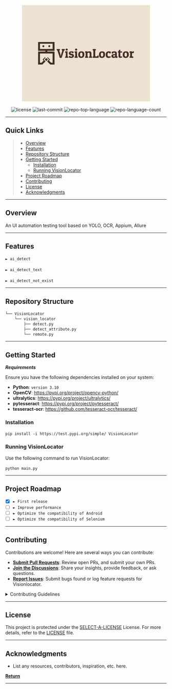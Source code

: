 <p align="center">
  <img src="https://github.com/linyeh1129/VisionLocator/blob/main/logo.png" width="400" />
</p>
<p align="center">
	<img src="https://img.shields.io/github/license/linyeh1129/VisionLocator?style=default&color=0080ff" alt="license">
	<img src="https://img.shields.io/github/last-commit/linyeh1129/VisionLocator?style=default&color=0080ff" alt="last-commit">
	<img src="https://img.shields.io/github/languages/top/linyeh1129/VisionLocator?style=default&color=0080ff" alt="repo-top-language">
	<img src="https://img.shields.io/github/languages/count/linyeh1129/VisionLocator?style=default&color=0080ff" alt="repo-language-count">
<p>
<p align="center">
	<!-- default option, no dependency badges. -->
</p>
<hr>

##  Quick Links

> - [ Overview](#-overview)
> - [ Features](#-features)
> - [ Repository Structure](#-repository-structure)
> - [ Getting Started](#-getting-started)
>   - [ Installation](#-installation)
>   - [ Running VisionLocator](#-running-VisionLocator)
> - [ Project Roadmap](#-project-roadmap)
> - [ Contributing](#-contributing)
> - [ License](#-license)
> - [ Acknowledgments](#-acknowledgments)

---

##  Overview

An UI automation testing tool based on YOLO, OCR, Appium, Allure

---

##  Features

<code>► ai_detect\
      ► ai_detect_text\
      ► ai_detect_not_exist</code>

---

##  Repository Structure

```
└── VisionLocator
    └── vision_locator
        ├── detect.py
        ├── detect_attribute.py
        └── remote.py
```



---

##  Getting Started

***Requirements***

Ensure you have the following dependencies installed on your system:

* **Python**: `version 3.10`
* **OpenCV**: https://pypi.org/project/opencv-python/
* **ultralytics**: https://pypi.org/project/ultralytics/
* **pytesseract**: https://pypi.org/project/pytesseract/
* **tesseract-ocr**: https://github.com/tesseract-ocr/tesseract/

###  Installation

`pip install -i https://test.pypi.org/simple/ VisionLocator`

###  Running VisionLocator

Use the following command to run VisionLocator:

`python main.py`


---

##  Project Roadmap

- [X] `► First release`
- [ ] `► Improve performance`
- [ ] `► Optimize the compatibility of Android`
- [ ] `► Optimize the compatibility of Selenium`

---

##  Contributing

Contributions are welcome! Here are several ways you can contribute:

- **[Submit Pull Requests](https://github/linyeh1129/VisionLocator/blob/main/CONTRIBUTING.md)**: Review open PRs, and submit your own PRs.
- **[Join the Discussions](https://github/linyeh1129/VisionLocator/discussions)**: Share your insights, provide feedback, or ask questions.
- **[Report Issues](https://github/linyeh1129/VisionLocator/issues)**: Submit bugs found or log feature requests for Visionlocator.

<details closed>
    <summary>Contributing Guidelines</summary>

1. **Fork the Repository**: Start by forking the project repository to your GitHub account.
2. **Clone Locally**: Clone the forked repository to your local machine using a Git client.
   ```sh
   git clone https://github.com/linyeh1129/VisionLocator
   ```
3. **Create a New Branch**: Always work on a new branch, giving it a descriptive name.
   ```sh
   git checkout -b new-feature-x
   ```
4. **Make Your Changes**: Develop and test your changes locally.
5. **Commit Your Changes**: Commit with a clear message describing your updates.
   ```sh
   git commit -m 'Implemented new feature x.'
   ```
6. **Push to GitHub**: Push the changes to your forked repository.
   ```sh
   git push origin new-feature-x
   ```
7. **Submit a Pull Request**: Create a PR against the original project repository. Clearly describe the changes and their motivations.

Once your PR is reviewed and approved, it will be merged into the main branch.

</details>

---

##  License

This project is protected under the [SELECT-A-LICENSE](https://choosealicense.com/licenses) License. For more details, refer to the [LICENSE](https://choosealicense.com/licenses/) file.

---

##  Acknowledgments

- List any resources, contributors, inspiration, etc. here.

[**Return**](#-quick-links)

---
